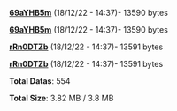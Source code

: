[**69aYHB5m**](/data/69aYHB5m.txt) (18/12/22 - 14:37)- 13590 bytes

[**69aYHB5m**](/data/69aYHB5m.txt) (18/12/22 - 14:37)- 13590 bytes

[**rRn0DTZb**](/data/rRn0DTZb.txt) (18/12/22 - 14:37)- 13591 bytes

[**rRn0DTZb**](/data/rRn0DTZb.txt) (18/12/22 - 14:37)- 13591 bytes

**Total Datas**: 554

**Total Size**: 3.82 MB / 3.8 MB